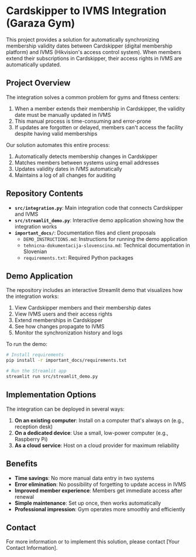 # Cardskipper to IVMS Integration (Garaza Gym)

This project provides a solution for automatically synchronizing membership validity dates between Cardskipper (digital membership platform) and IVMS (Hikvision's access control system). When members extend their subscriptions in Cardskipper, their access rights in IVMS are automatically updated.

## Project Overview

The integration solves a common problem for gyms and fitness centers:
1. When a member extends their membership in Cardskipper, the validity date must be manually updated in IVMS
2. This manual process is time-consuming and error-prone
3. If updates are forgotten or delayed, members can't access the facility despite having valid memberships

Our solution automates this entire process:
1. Automatically detects membership changes in Cardskipper
2. Matches members between systems using email addresses
3. Updates validity dates in IVMS automatically
4. Maintains a log of all changes for auditing

## Repository Contents

- **`src/integration.py`**: Main integration code that connects Cardskipper and IVMS
- **`src/streamlit_demo.py`**: Interactive demo application showing how the integration works
- **`important_docs/`**: Documentation files and client proposals
  - `DEMO_INSTRUCTIONS.md`: Instructions for running the demo application
  - `tehnicna-dokumentacija-slovenscina.md`: Technical documentation in Slovenian
  - `requirements.txt`: Required Python packages

## Demo Application

The repository includes an interactive Streamlit demo that visualizes how the integration works:

1. View Cardskipper members and their membership dates
2. View IVMS users and their access rights
3. Extend memberships in Cardskipper
4. See how changes propagate to IVMS
5. Monitor the synchronization history and logs

To run the demo:

```bash
# Install requirements
pip install -r important_docs/requirements.txt

# Run the Streamlit app
streamlit run src/streamlit_demo.py
```

## Implementation Options

The integration can be deployed in several ways:

1. **On an existing computer**: Install on a computer that's always on (e.g., reception desk)
2. **On a dedicated device**: Use a small, low-power computer (e.g., Raspberry Pi)
3. **As a cloud service**: Host on a cloud provider for maximum reliability

## Benefits

- **Time savings**: No more manual data entry in two systems
- **Error elimination**: No possibility of forgetting to update access in IVMS
- **Improved member experience**: Members get immediate access after renewal
- **Simple maintenance**: Set up once, then works automatically
- **Professional impression**: Gym operates more smoothly and efficiently

## Contact

For more information or to implement this solution, please contact [Your Contact Information].